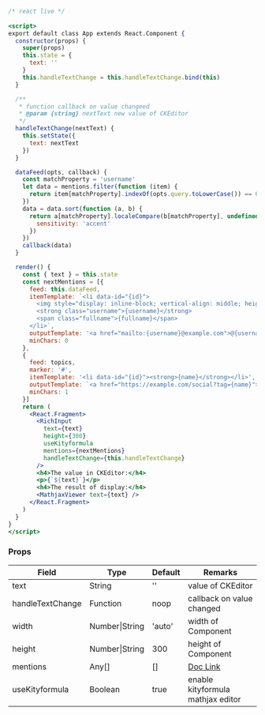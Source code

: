 ```jsx
/* react live */
  
<script>
export default class App extends React.Component {
  constructor(props) {
    super(props)
    this.state = {
      text: ''
    }
    this.handleTextChange = this.handleTextChange.bind(this)
  }

  /**
   * function callback on value changeed
   * @param {string} nextText new value of CKEditor
   */
  handleTextChange(nextText) {
    this.setState({
      text: nextText
    })
  }

  dataFeed(opts, callback) {
    const matchProperty = 'username'
    let data = mentions.filter(function (item) {
      return item[matchProperty].indexOf(opts.query.toLowerCase()) == 0
    })
    data = data.sort(function (a, b) {
      return a[matchProperty].localeCompare(b[matchProperty], undefined, {
        sensitivity: 'accent'
      })
    })
    callback(data)
  }

  render() {
    const { text } = this.state
    const nextMentions = [{
      feed: this.dataFeed,
      itemTemplate: `<li data-id="{id}">
        <img style="display: inline-block; vertical-align: middle; height: 30px; border-radius: 50%;" src="https://ckeditor.com/docs/ckeditor4/latest/examples/assets/mentions/img/{avatar}.jpg" /> 
        <strong class="username">{username}</strong>
        <span class="fullname">{fullname}</span>
      </li>`,
      outputTemplate: '<a href="mailto:{username}@example.com">@{username}</a><span>&nbsp;</span>',
      minChars: 0
    },
    {
      feed: topics,
      marker: '#',
      itemTemplate: '<li data-id="{id}"><strong>{name}</strong></li>',
      outputTemplate: `<a href="https://example.com/social?tag={name}">{name}</a a><span>&nbsp;</span>`,
      minChars: 1
    }]
    return (
      <React.Fragment>
        <RichInput
          text={text}
          height={300}
          useKityformula
          mentions={nextMentions}
          handleTextChange={this.handleTextChange}
        />
        <h4>The value in CKEditor:</h4>
        <p>{`${text}`}</p>
        <h4>The result of display:</h4>
        <MathjaxViewer text={text} />
      </React.Fragment>
    )
  }
}
</script>
```
### Props

| Field            | Type           | Default | Remarks                                                                       |
| ---------------- | -------------- | ------- | ----------------------------------------------------------------------------- |
| text             | String         | ''      | value of CKEditor                                                             |
| handleTextChange | Function       | noop    | callback on value changed                                                     |
| width            | Number\|String | 'auto'  | width of Component                                                            |
| height           | Number\|String | 300     | height of Component                                                           |
| mentions         | Any[]          | []      | [Doc Link](https://ckeditor.com/docs/ckeditor4/latest/examples/mentions.html) |
| useKityformula   | Boolean        | true    | enable kityformula mathjax editor                                             |

